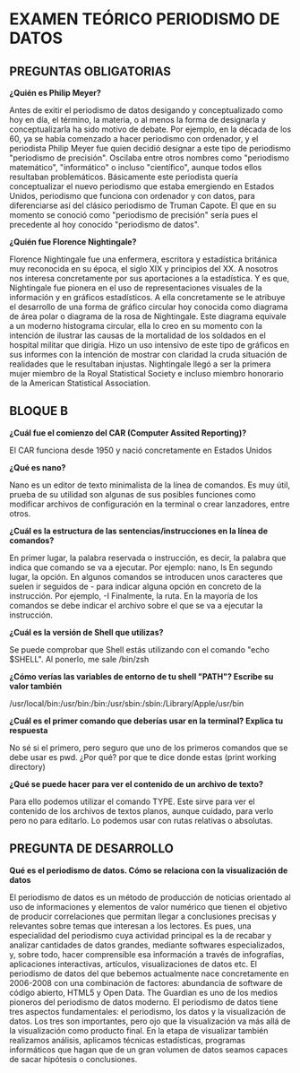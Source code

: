 # EXAMEN TEÓRICO PERIODISMO DE DATOS

## PREGUNTAS OBLIGATORIAS

**¿Quién es Philip Meyer?**

Antes de exitir el periodismo de datos desigando y conceptualizado como 
hoy 
en día, el término, la materia, o al menos la forma de designarla y 
conceptualizarla ha sido motivo de debate. Por 
ejemplo, en la década de los 60, ya se había comenzado a hacer periodismo 
con ordenador, y el periodista Philip Meyer fue quien decidió designar a 
este tipo de 
periodismo "periodismo de precisión". Oscilaba entre otros nombres como 
"periodismo matemático", "informático" o incluso "científico", aunque 
todos ellos resultaban problemáticos. Básicamente este periodista quería 
conceptualizar el nuevo periodismo que estaba emergiendo en Estados 
Unidos, periodismo que funciona con ordenador y con datos, para 
diferenciarse así del clásico periodismo de Truman Capote. El que en su 
momento se conoció como "periodismo de precisión" sería pues el precedente 
al hoy conocido "periodismo de datos".

**¿Quién fue Florence Nightingale?**

Florence Nightingale fue una enfermera, escritora y estadística británica 
muy reconocida en su época, el siglo XIX y principios del XX. A nosotros 
nos interesa concretamente por sus aportaciones a la estadística. Y es 
que, Nightingale fue pionera en el uso de representaciones visuales de la 
información y en gráficos estadísticos. A ella concretamente se le 
atribuye el desarrollo de una forma de gráfico circular hoy conocida como 
diagrama de área polar o diagrama de la rosa de Nightingale. Este diagrama 
equivale a un moderno histograma circular, ella lo creo en su momento con 
la intención de ilustrar las causas de la mortalidad de los soldados en el 
hospital militar que dirigía. Hizo un uso intensivo de este tipo de 
gráficos en sus informes con la intención de mostrar con claridad la cruda 
situación de realidades que le resultaban injustas. Nightingale llegó a 
ser la primera mujer miembro de la Royal Statistical Society e incluso 
miembro honorario de la American Statistical Association.

## BLOQUE B

**¿Cuál fue el comienzo del CAR (Computer Assited Reporting)?**

El CAR funciona desde 1950 y nació concretamente en Estados Unidos

**¿Qué es nano?**

Nano es un editor de texto minimalista de la línea de comandos. Es muy 
útil, prueba de su utilidad son algunas de sus posibles funciones como 
modificar archivos de configuración en la terminal o crear lanzadores, 
entre otros.

**¿Cuál es la estructura de las sentencias/instrucciones en la línea de 
comandos?**

En primer lugar, la palabra reservada o instrucción, es decir, la palabra 
que indica que comando se va a ejecutar. Por ejemplo: nano, ls
En segundo lugar, la opción. En algunos comandos se introducen unos 
caracteres que suelen ir seguidos de - para indicar alguna opción en 
concreto de la instrucción. Por ejemplo, -I
Finalmente, la ruta. En la mayoría de los comandos se debe indicar el 
archivo sobre el que se va a ejecutar la instrucción.

**¿Cuál es la versión de Shell que utilizas?**

Se puede comprobar que Shell estás utilizando con el comando "echo 
$SHELL". Al ponerlo, me sale /bin/zsh

**¿Cómo verías las variables de entorno de tu shell "PATH"? Escribe su 
valor también**

/usr/local/bin:/usr/bin:/bin:/usr/sbin:/sbin:/Library/Apple/usr/bin

**¿Cuál es el primer comando que deberías usar en la terminal? Explica tu 
respuesta**

No sé si el primero, pero seguro que uno de los primeros comandos que se 
debe usar es pwd. ¿Por qué? por que te dice donde estas (print working 
directory)

**¿Qué se puede hacer para ver el contenido de un archivo de texto?**

Para ello podemos utilizar el comando TYPE. Este sirve para ver el 
contenido de los archivos de textos planos, aunque cuidado, para verlo 
pero no para editarlo. Lo podemos usar con rutas relativas o absolutas.

## PREGUNTA DE DESARROLLO

**Qué es el periodismo de datos. Cómo se relaciona con la visualización de 
datos**

El periodismo de datos es un método de producción de noticias orientado al 
uso de informaciones y elementos de valor numérico que tienen el objetivo 
de producir correlaciones que permitan llegar a conclusiones precisas y 
relevantes sobre temas que interesan a los lectores. Es pues, una 
especialidad del periodismo cuya actividad principal es la de recabar y 
analizar cantidades de datos grandes, mediante softwares especializados, 
y, sobre todo, hacer comprensible esa información a través de infografías, 
aplicaciones interactivas, artículos, visualizaciones de datos etc. 
El periodismo de datos del que bebemos actualmente nace concretamente en 
2006-2008 con una combinación de factores: abundancia de software de 
código abierto, HTML5 y Open Data. The Guardian es uno de los medios 
pioneros del periodismo de datos moderno. 
El periodismo de datos tiene tres aspectos fundamentales: el periodismo, 
los datos y la visualización de datos. Los tres son importantes, pero ojo 
que la visualización va más allá de la visualización como producto final. 
En la etapa de visualizar también realizamos análisis, aplicamos técnicas 
estadísticas, programas informáticos que hagan que de un gran volumen de 
datos seamos capaces de sacar hipótesis o conclusiones. 


